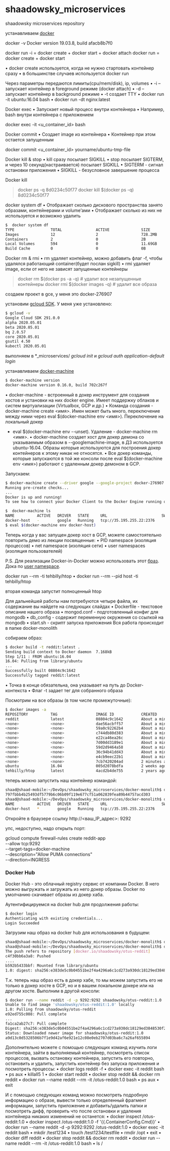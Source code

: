 # shaadowsky_microservices
shaadowsky microservices repository

устанавливаем [docker](https://docs.docker.com/engine/installation/linux/docker-ce/ubuntu/)

 docker -v
Docker version 19.03.8, build afacb8b7f0

docker run -i = docker create + docker start +
docker attach
docker run = docker create + docker start 

• docker create используется, когда не нужно
стартовать контейнер сразу
• в большинстве случаев используется docker run

Через параметры передаются лимиты(cpu/mem/disk), ip,
volumes
• -i – запускает контейнер в foreground режиме (docker attach)
• -d – запускает контейнер в background режиме
• -t создает TTY
• docker run -it ubuntu:16.04 bash
• docker run -dt nginx:latest

Docker exec
• Запускает новый процесс внутри контейнера
• Например, bash внутри контейнера с
приложением

docker exec -it <u_container_id> bash 

Docker commit
• Создает image из контейнера
• Контейнер при этом остается запущенным

 docker commit <u_container_id> yourname/ubuntu-tmp-file

 Docker kill & stop
• kill сразу посылает SIGKILL
• stop посылает SIGTERM, и через 10
секунд(настраивается) посылает SIGKILL
• SIGTERM - сигнал остановки приложения
• SIGKILL - безусловное завершение процесса

Docker kill
>docker ps -q
8d0234c50f77
>docker kill $(docker ps -q)
8d0234c50f77

docker system df
• Отображает сколько дискового пространства
занято образами, контейнерами и volume’ами
• Отображает сколько из них не используется и
возможно удалить

```bash
$  docker system df
TYPE                TOTAL               ACTIVE              SIZE                RECLAIMABLE
Images              12                  2                   728.2MB             725.2MB (99%)
Containers          2                   0                   2B                  2B (100%)
Local Volumes       594                 0                   11.69GB             11.69GB (100%)
Build Cache         0                   0                   0B                  0B
```

Docker rm & rmi
• rm удаляет контейнер, можно добавить флаг -f,
чтобы удалялся работающий container(будет
послан sigkill)
• rmi удаляет image, если от него не зависят
запущенные контейнеры

> docker rm $(docker ps -a -q) # удалит все незапущенные контейнеры
>docker rmi $(docker images -q) # удалит все образа

создаем проект в gce, у меня это docker-276907

установим [gcloud SDK](https://cloud.google.com/sdk/). У меня уже установлено:

```bash
$ gcloud -v
Google Cloud SDK 291.0.0
alpha 2020.05.01
beta 2020.05.01
bq 2.0.57
core 2020.05.01
gsutil 4.50
kubectl 2020.05.01
```

выполняем в *_microservices/ _gcloud init_ и _gcloud auth application-default login_

устанавливаем [docker-machine](https://docs.docker.com/machine/install-machine/)

```bash
$ docker-machine version
docker-machine version 0.16.0, build 702c267f
```

• docker-machine - встроенный в докер инструмент для создания хостов и установки на
них docker engine. Имеет поддержку облаков и систем виртуализации (Virtualbox, GCP и
др.)
• Команда создания - docker-machine create <имя>. Имен может быть много, переключение
между ними через eval $(docker-machine env <имя>). Переключение на локальный докер
- eval $(docker-machine env --unset). Удаление - docker-machine rm <имя>.
• docker-machine создает хост для докер демона со указываемым образом в --googlemachine-image, в ДЗ используется ubuntu-16.04. Образы которые используются для
построения докер контейнеров к этому никак не относятся.
• Все докер команды, которые запускаются в той же консоли после eval $(docker-machine
env <имя>) работают с удаленным докер демоном в GCP.

Запускаем:

```bash
$ docker-machine create --driver google --google-project docker-276907 --google-machine-image https://www.googleapis.com/compute/v1/projects/ubuntu-os-cloud/global/images/family/ubuntu-1604-lts --google-machine-type n1-standard-1 --google-zone europe-west1-b docker-host
Running pre-create checks...
...
Docker is up and running!
To see how to connect your Docker Client to the Docker Engine running on this virtual machine, run: docker-machine env docker-host

$  docker-machine ls
NAME          ACTIVE   DRIVER   STATE     URL                        SWARM   DOCKER     ERRORS
docker-host   -        google   Running   tcp://35.195.255.22:2376           v19.03.8   
$ eval $(docker-machine env docker-host)
```

Теперь когда у вас запущен докер хост в GCP,
можете самостоятельно повторить демо из лекции
посвященные:
• PID namespace (изоляция процессов)
• net namespace (изоляция сети)
• user namespaces (изоляция пользователей)

P.S. Для реализации Docker-in-Docker можно
использовать этот [браз](https://github.com/jpetazzo/dind). Дока по [user namespace](https://docs.docker.com/engine/security/userns-remap/).

docker run --rm -ti tehbilly/htop
• docker run --rm --pid host -ti tehbilly/htop

вторая команда запустит полноценный htop

Для дальнейшей работы нам потребуются четыре файла,
их содержание вы найдете на следующих слайдах
• Dockerfile - текстовое описание нашего образа
• mongod.conf - подготовленный конфиг для mongodb
• db_config - содержит переменную окружения со
ссылкой на mongodb
• start.sh - скрипт запуска приложения
Вся работа происходит в папке docker-monolith

собираем образ:

```bash
$ docker build -t reddit:latest .
Sending build context to Docker daemon  7.168kB
Step 1/11 : FROM ubuntu:16.04
16.04: Pulling from library/ubuntu
...
Successfully built 08804c9c1642
Successfully tagged reddit:latest
```

• Точка в конце обязательна, она указывает на путь
до Docker-контекста
• Флаг -t задает тег для собранного образа

Посмотрим на все образы (в том числе
промежуточные):

```bash
$ docker images -a
REPOSITORY          TAG                 IMAGE ID            CREATED              SIZE
reddit              latest              08804c9c1642        About a minute ago   695MB
<none>              <none>              dae56acbff57        About a minute ago   695MB
<none>              <none>              59a0c92262b4        About a minute ago   695MB
<none>              <none>              c744db80d383        About a minute ago   648MB
<none>              <none>              e22ca46ea26c        About a minute ago   648MB
<none>              <none>              7d00dd3189e1        About a minute ago   648MB
<none>              <none>              59d2d9464a58        About a minute ago   648MB
<none>              <none>              36c94b41dd43        About a minute ago   647MB
<none>              <none>              e4cb9eec22b1        About a minute ago   644MB
<none>              <none>              7cb7420204ad        2 minutes ago        151MB
ubuntu              16.04               005d2078bdfa        2 weeks ago          125MB
tehbilly/htop       latest              4acd2b4de755        2 years ago          6.91MB
```

теперь можно запустить наш
контейнер командой:

```bash
shaad@shaad-mobile:~/DevOps/shaadowsky_microservices/docker-monolith$ docker run --name reddit -d --network=host reddit:latest
797fbbb4b25493df5779b6c06b09f119e677cf51a062839fea89b44757acd303
shaad@shaad-mobile:~/DevOps/shaadowsky_microservices/docker-monolith$ docker-machine ls
NAME          ACTIVE   DRIVER   STATE     URL                        SWARM   DOCKER     ERRORS
docker-host   *        google   Running   tcp://35.195.255.22:2376           v19.03.8   
```

Откройте в браузере ссылку http://<ваш_IP_адрес>:
9292

упс, недоступно, надо открыть порт:

gcloud compute firewall-rules create reddit-app \
 --allow tcp:9292 \
 --target-tags=docker-machine \
 --description="Allow PUMA connections" \
 --direction=INGRESS

### Docker Hub

Docker Hub - это облачный registry сервис от
компании Docker. В него можно выгружать и
загружать из него докер образы. Docker по
умолчанию скачивает образы из докер хаба. 

Аутентифицируемся на docker hub для
продолжения работы:

```bash
$ docker login
Authenticating with existing credentials...
Login Succeeded
```

Загрузим наш образ на docker hub для
использования в будущем:

```bash
shaad@shaad-mobile:~/DevOps/shaadowsky_microservices/docker-monolith$ docker tag reddit:latest shaadowsky/otus-reddit:1.0
shaad@shaad-mobile:~/DevOps/shaadowsky_microservices/docker-monolith$ docker push shaadowsky/otus-reddit:1.0
The push refers to repository [docker.io/shaadowsky/otus-reddit]
c4f30bb6a3a8: Pushed 
....
b592b5433bbf: Mounted from library/ubuntu 
1.0: digest: sha256:e383de5c0b04551be2f4a4296a6c1cd273a930dc18129ed3848530f28dfa1ba6 size: 3035
```

Т.к. теперь наш образ есть в докер хабе, то мы
можем запустить его не только в докер хосте в
GCP, но и в вашем локальном докере или на
другом хосте.
Выполним в другой консоли:

```bash
$ docker run --name reddit -d -p 9292:9292 shaadowsky/otus-reddit:1.0
Unable to find image 'shaadowsky/otus-reddit:1.0' locally
1.0: Pulling from shaadowsky/otus-reddit
e92ed755c008: Pull complete 
...
fa1ca2ab27c7: Pull complete 
Digest: sha256:e383de5c0b04551be2f4a4296a6c1cd273a930dc18129ed3848530f28dfa1ba6
Status: Downloaded newer image for shaadowsky/otus-reddit:1.0
a9d13c0d5328506b7f1e9d42af6e921e12c08e0eb2707d03ba6c7a26af655894
```

Дополнительно можете с помощью следующих команд изучить логи
контейнера, зайти в выполняемый контейнер, посмотреть список
процессов, вызвать остановку контейнера, запустить его повторно,
остановить и удалить, запустить контейнер без запуска приложения
и посмотреть процессы:
• docker logs reddit -f
• docker exec -it reddit bash
• ps aux
• killall5 1
• docker start reddit
• docker stop reddit && docker rm reddit
• docker run --name reddit --rm -it <your-login>/otus-reddit:1.0 bash
• ps aux
• exit

И с помощью следующих команд можно посмотреть подробную информацию о
образе, вывести только определенный фрагмент информации, запустить
приложение и добавить/удалить папки и посмотреть дифф, проверить что
после остановки и удаления контейнера никаких изменений не останется:
• docker inspect <your-login>/otus-reddit:1.0
• docker inspect <your-login>/otus-reddit:1.0 -f '{{.ContainerConfig.Cmd}}'
• docker run --name reddit -d -p 9292:9292 <your-login>/otus-reddit:1.0
• docker exec -it reddit bash
• mkdir /test1234
• touch /test1234/testfile
• rmdir /opt
• exit
• docker diff reddit
• docker stop reddit && docker rm reddit
• docker run --name reddit --rm -it <your-login>/otus-reddit:1.0 bash
• ls /